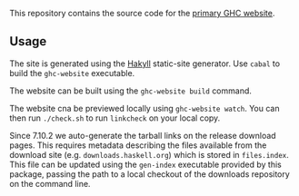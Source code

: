 This repository contains the source code for
the [primary GHC website](https://www.haskell.org/ghc).

## Usage

The site is generated using the [Hakyll](http://hakyll.org/) static-site
generator. Use `cabal` to build the `ghc-website` executable.

The website can be built using the `ghc-website build` command.

The website cna be previewed locally using `ghc-website watch`. You can then run
`./check.sh` to run `linkcheck` on your local copy.

Since 7.10.2 we auto-generate the tarball links on the release download pages.
This requires metadata describing the files available from the download site
(e.g. `downloads.haskell.org`) which is stored in `files.index`. This file can
be updated using the `gen-index` executable provided by this package, passing
the path to a local checkout of the downloads repository on the command line.
